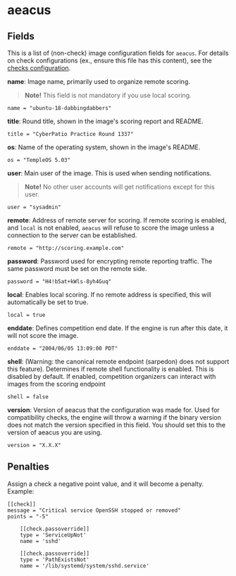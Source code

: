 # aeacus

## Fields

This is a list of (non-check) image configuration fields for `aeacus`. For details on check configurations (ex., ensure this file has this content), see the [checks configuration](./checks.md).

**name**: Image name, primarily used to organize remote scoring.

> **Note!** This field is not mandatory if you use local scoring.

```
name = "ubuntu-18-dabbingdabbers"
```

**title**: Round title, shown in the image's scoring report and README.

```
title = "CyberPatio Practice Round 1337"
```

**os**: Name of the operating system, shown in the image's README.

```
os = "TempleOS 5.03"
```

**user**: Main user of the image. This is used when sending notifications.

> **Note!** No other user accounts will get notifications except for this user.

```
user = "sysadmin"
```

**remote**: Address of remote server for scoring. If remote scoring is enabled, and `local` is not enabled, `aeacus` will refuse to score the image unless a connection to the server can be established.

```
remote = "http://scoring.example.com"
```

**password**: Password used for encrypting remote reporting traffic. The same password must be set on the remote side.

```
password = "H4!b5at+kWls-8yh4Guq"
```

**local**: Enables local scoring. If no remote address is specified, this will automatically be set to true.

```
local = true
```

**enddate**: Defines competition end date. If the engine is run after this date, it will not score the image.

```
enddate = "2004/06/05 13:09:00 PDT"
```

**shell**: (Warning: the canonical remote endpoint (sarpedon) does not support this feature). Determines if remote shell functionality is enabled. This is disabled by default. If enabled, competition organizers can interact with images from the scoring endpoint

```
shell = false
```

**version**: Version of aeacus that the configuration was made for. Used for compatibility checks, the engine will throw a warning if the binary version does not match the version specified in this field. You should set this to the version of aeacus you are using.

```
version = "X.X.X"
```

## Penalties

Assign a check a negative point value, and it will become a penalty. Example:

```
[[check]]
message = "Critical service OpenSSH stopped or removed"
points = "-5"

    [[check.passoverride]]
    type = 'ServiceUpNot'
    name = 'sshd'

    [[check.passoverride]]
    type = 'PathExistsNot'
    name = '/lib/systemd/system/sshd.service'
```


